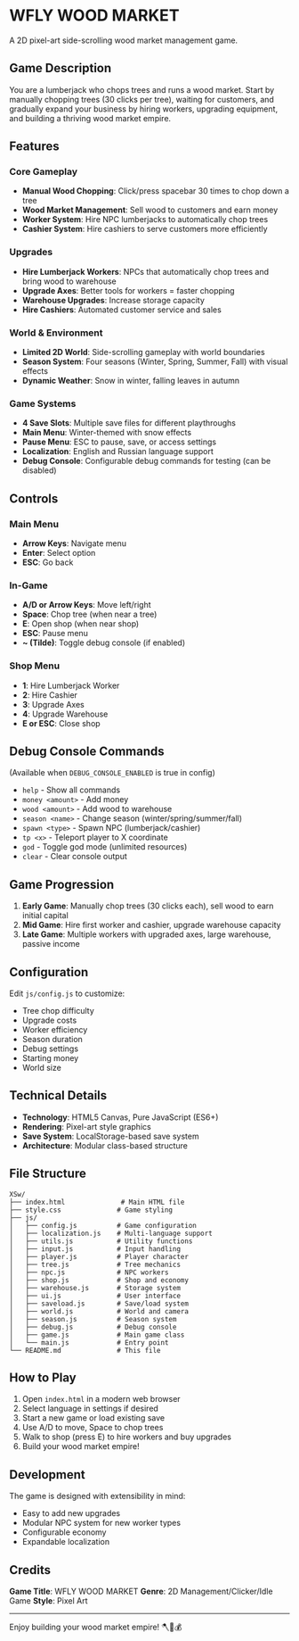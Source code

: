 # WFLY WOOD MARKET

A 2D pixel-art side-scrolling wood market management game.

## Game Description

You are a lumberjack who chops trees and runs a wood market. Start by manually chopping trees (30 clicks per tree), waiting for customers, and gradually expand your business by hiring workers, upgrading equipment, and building a thriving wood market empire.

## Features

### Core Gameplay
- **Manual Wood Chopping**: Click/press spacebar 30 times to chop down a tree
- **Wood Market Management**: Sell wood to customers and earn money
- **Worker System**: Hire NPC lumberjacks to automatically chop trees
- **Cashier System**: Hire cashiers to serve customers more efficiently

### Upgrades
- **Hire Lumberjack Workers**: NPCs that automatically chop trees and bring wood to warehouse
- **Upgrade Axes**: Better tools for workers = faster chopping
- **Warehouse Upgrades**: Increase storage capacity
- **Hire Cashiers**: Automated customer service and sales

### World & Environment
- **Limited 2D World**: Side-scrolling gameplay with world boundaries
- **Season System**: Four seasons (Winter, Spring, Summer, Fall) with visual effects
- **Dynamic Weather**: Snow in winter, falling leaves in autumn

### Game Systems
- **4 Save Slots**: Multiple save files for different playthroughs
- **Main Menu**: Winter-themed with snow effects
- **Pause Menu**: ESC to pause, save, or access settings
- **Localization**: English and Russian language support
- **Debug Console**: Configurable debug commands for testing (can be disabled)

## Controls

### Main Menu
- **Arrow Keys**: Navigate menu
- **Enter**: Select option
- **ESC**: Go back

### In-Game
- **A/D or Arrow Keys**: Move left/right
- **Space**: Chop tree (when near a tree)
- **E**: Open shop (when near shop)
- **ESC**: Pause menu
- **~ (Tilde)**: Toggle debug console (if enabled)

### Shop Menu
- **1**: Hire Lumberjack Worker
- **2**: Hire Cashier
- **3**: Upgrade Axes
- **4**: Upgrade Warehouse
- **E or ESC**: Close shop

## Debug Console Commands

(Available when `DEBUG_CONSOLE_ENABLED` is true in config)

- `help` - Show all commands
- `money <amount>` - Add money
- `wood <amount>` - Add wood to warehouse
- `season <name>` - Change season (winter/spring/summer/fall)
- `spawn <type>` - Spawn NPC (lumberjack/cashier)
- `tp <x>` - Teleport player to X coordinate
- `god` - Toggle god mode (unlimited resources)
- `clear` - Clear console output

## Game Progression

1. **Early Game**: Manually chop trees (30 clicks each), sell wood to earn initial capital
2. **Mid Game**: Hire first worker and cashier, upgrade warehouse capacity
3. **Late Game**: Multiple workers with upgraded axes, large warehouse, passive income

## Configuration

Edit `js/config.js` to customize:
- Tree chop difficulty
- Upgrade costs
- Worker efficiency
- Season duration
- Debug settings
- Starting money
- World size

## Technical Details

- **Technology**: HTML5 Canvas, Pure JavaScript (ES6+)
- **Rendering**: Pixel-art style graphics
- **Save System**: LocalStorage-based save system
- **Architecture**: Modular class-based structure

## File Structure

```
XSw/
├── index.html              # Main HTML file
├── style.css              # Game styling
├── js/
│   ├── config.js          # Game configuration
│   ├── localization.js    # Multi-language support
│   ├── utils.js           # Utility functions
│   ├── input.js           # Input handling
│   ├── player.js          # Player character
│   ├── tree.js            # Tree mechanics
│   ├── npc.js             # NPC workers
│   ├── shop.js            # Shop and economy
│   ├── warehouse.js       # Storage system
│   ├── ui.js              # User interface
│   ├── saveload.js        # Save/load system
│   ├── world.js           # World and camera
│   ├── season.js          # Season system
│   ├── debug.js           # Debug console
│   ├── game.js            # Main game class
│   └── main.js            # Entry point
└── README.md              # This file
```

## How to Play

1. Open `index.html` in a modern web browser
2. Select language in settings if desired
3. Start a new game or load existing save
4. Use A/D to move, Space to chop trees
5. Walk to shop (press E) to hire workers and buy upgrades
6. Build your wood market empire!

## Development

The game is designed with extensibility in mind:
- Easy to add new upgrades
- Modular NPC system for new worker types
- Configurable economy
- Expandable localization

## Credits

**Game Title**: WFLY WOOD MARKET
**Genre**: 2D Management/Clicker/Idle Game
**Style**: Pixel Art

---

Enjoy building your wood market empire! 🪓🌲💰
